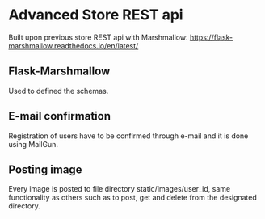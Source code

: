 # Advanced Store REST api

Built upon previous store REST api with Marshmallow:
https://flask-marshmallow.readthedocs.io/en/latest/


## Flask-Marshmallow
Used to defined the schemas. 
 
## E-mail confirmation
Registration of users have to be confirmed through e-mail and it is done using MailGun.

## Posting image
Every image is posted to file directory static/images/user_id, same functionality as others such as to post, get and delete from the designated directory.
